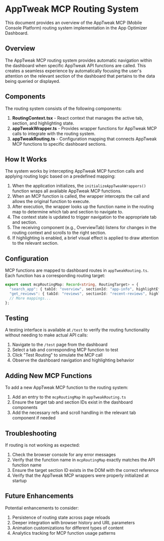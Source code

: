 # AppTweak MCP Routing System

This document provides an overview of the AppTweak MCP (Mobile Console Platform) routing system implementation in the App Optimizer Dashboard.

## Overview

The AppTweak MCP routing system provides automatic navigation within the dashboard when specific AppTweak API functions are called. This creates a seamless experience by automatically focusing the user's attention on the relevant section of the dashboard that pertains to the data being queried or displayed.

## Components

The routing system consists of the following components:

1. **RoutingContext.tsx** - React context that manages the active tab, section, and highlighting state.
2. **appTweakWrapper.ts** - Provides wrapper functions for AppTweak MCP calls to integrate with the routing system.
3. **appTweakRouting.ts** - Configuration mapping that connects AppTweak MCP functions to specific dashboard sections.

## How It Works

The system works by intercepting AppTweak MCP function calls and applying routing logic based on a predefined mapping:

1. When the application initializes, the `initializeAppTweakWrappers()` function wraps all available AppTweak MCP functions.
2. When an MCP function is called, the wrapper intercepts the call and allows the original function to execute.
3. After execution, the wrapper looks up the function name in the routing map to determine which tab and section to navigate to.
4. The context state is updated to trigger navigation to the appropriate tab and section.
5. The receiving component (e.g., OverviewTab) listens for changes in the routing context and scrolls to the right section.
6. If highlighting is enabled, a brief visual effect is applied to draw attention to the relevant section.

## Configuration

MCP functions are mapped to dashboard routes in `appTweakRouting.ts`. Each function has a corresponding routing target:

```typescript
export const mcpRoutingMap: Record<string, RoutingTarget> = {
  "search_app": { tabId: "overview", sectionId: "app-info", highlightEffect: true },
  "get_reviews": { tabId: "reviews", sectionId: "recent-reviews", highlightEffect: true },
  // More mappings...
};
```

## Testing

A testing interface is available at `/test` to verify the routing functionality without needing to make actual API calls:

1. Navigate to the `/test` page from the dashboard
2. Select a tab and corresponding MCP function to test
3. Click "Test Routing" to simulate the MCP call
4. Observe the dashboard navigation and highlighting behavior

## Adding New MCP Functions

To add a new AppTweak MCP function to the routing system:

1. Add an entry to the `mcpRoutingMap` in `appTweakRouting.ts`
2. Ensure the target tab and section IDs exist in the dashboard components
3. Add the necessary refs and scroll handling in the relevant tab component if needed

## Troubleshooting

If routing is not working as expected:

1. Check the browser console for any error messages
2. Verify that the function name in `mcpRoutingMap` exactly matches the API function name
3. Ensure the target section ID exists in the DOM with the correct reference
4. Verify that the AppTweak MCP wrappers were properly initialized at startup

## Future Enhancements

Potential enhancements to consider:

1. Persistence of routing state across page reloads
2. Deeper integration with browser history and URL parameters
3. Animation customizations for different types of content
4. Analytics tracking for MCP function usage patterns